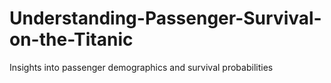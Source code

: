# Understanding-Passenger-Survival-on-the-Titanic
Insights into passenger demographics and survival probabilities
